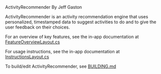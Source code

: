 ActivityRecommender
By Jeff Gaston

ActivityRecommender is an activity recommendation engine that uses personalized, timestamped data to suggest activities to do and to give the user feedback on their choices.

For an overview of key features, see the in-app documentation at [FeatureOverviewLayout.cs](./ActRec/ActRec/Source/View/FeatureOverviewLayout.cs)

For usage instructions, see the in-app documentation at [InstructionsLayout.cs](./ActRec/ActRec/Source/View/InstructionsLayout.cs)

To build/edit ActivityRecommender, see [BUILDING.md](BUILDING.md)